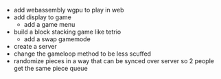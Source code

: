 - add webassembly wgpu to play in web
- add display to game
    - add a game menu
- build a block stacking game like tetrio
    - add a swap gamemode
- create a server
- change the gameloop method to be less scuffed
- randomize pieces in a way that can be synced over server so 2 people get the same piece queue
